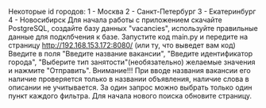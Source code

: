 Некоторые id городов:
1 - Москва
2 - Санкт-Петербург
3 - Екатеринбург
4 - Новосибирск
Для начала работы с приложением скачайте PostgreSQL, создайте базу данных "vacancies", используйте правильные данные для подклбчения к базе. Запустите код main.py и передите на страницу http://192.168.153.172:8080/ (или ту, что выведет вам код)
Введите в поля "Введите название вакансии", "Введите идентификатор города", "Выберите тип занятости"(необязательно) желаемые значения и нажмите "Отправить". Внимание!!! При вводе названия вакансии его наличие проверяется только в названии объявления, наличие слова в описании не учитывается.
За один запрос можно выбрать только один пункт каждого фильтра.
Для начала нового поиска обновите страницу.

